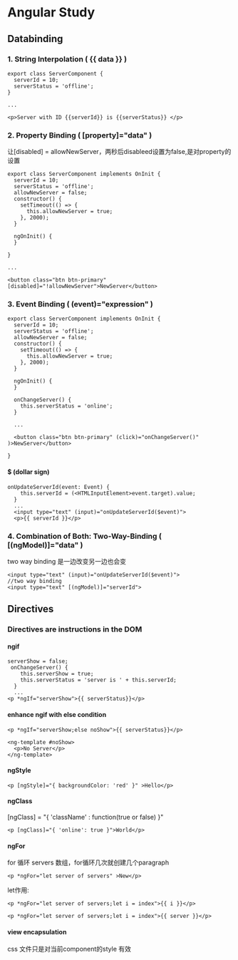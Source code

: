 # Angular Study

## Databinding
### 1. String Interpolation ( {{ data }} )

```
export class ServerComponent {
  serverId = 10;
  serverStatus = 'offline';
}

...

<p>Server with ID {{serverId}} is {{serverStatus}} </p>

```
### 2. Property Binding ( [property]="data" )

让[disabled] = allowNewServer，两秒后disableed设置为false,是对property的设置
```
export class ServerComponent implements OnInit {
  serverId = 10;
  serverStatus = 'offline';
  allowNewServer = false;
  constructor() {
    setTimeout(() => {
      this.allowNewServer = true;
    }, 2000);
  }

  ngOnInit() {
  }

}

...

<button class="btn btn-primary" [disabled]="!allowNewServer">NewServer</button>

```

### 3. Event Binding ( (event)="expression" )
```
export class ServerComponent implements OnInit {
  serverId = 10;
  serverStatus = 'offline';
  allowNewServer = false;
  constructor() {
    setTimeout(() => {
      this.allowNewServer = true;
    }, 2000);
  }

  ngOnInit() {
  }

  onChangeServer() {
    this.serverStatus = 'online';
  }
  
  ...
  
  <button class="btn btn-primary" (click)="onChangeServer()" )>NewServer</button>

}

```
#### $ (dollar sign) 
```
onUpdateServerId(event: Event) {
    this.serverId = (<HTMLInputElement>event.target).value;
  }
  ...
  <input type="text" (input)="onUpdateServerId($event)">
  <p>{{ serverId }}</p>
```


### 4. Combination of Both: Two-Way-Binding ( [(ngModel)]="data" )
two way binding 是一边改变另一边也会变
```
<input type="text" (input)="onUpdateServerId($event)">
//two way binding
<input type="text" [(ngModel)]="serverId">
```
## Directives
### Directives are instructions in the DOM
#### ngif
```
serverShow = false;
 onChangeServer() {
    this.serverShow = true;
    this.serverStatus = 'server is ' + this.serverId;
  }
  ...
<p *ngIf="serverShow">{{ serverStatus}}</p>

```
#### enhance  ngif with else condition
```
<p *ngIf="serverShow;else noShow">{{ serverStatus}}</p>

<ng-template #noShow>
  <p>No Server</p>
</ng-template>
```
#### ngStyle
```
<p [ngStyle]="{ backgroundColor: 'red' }" >Hello</p>
```

#### ngClass
[ngClass] = "{ 'className' : function(true or false) }"
```
<p [ngClass]="{ 'online': true }">World</p>
```
#### ngFor
for 循环 servers 数组，for循环几次就创建几个paragraph
```
<p *ngFor="let server of servers" >New</p>
```
let作用:
```
<p *ngFor="let server of servers;let i = index">{{ i }}</p>

<p *ngFor="let server of servers;let i = index">{{ server }}</p>
```

#### view encapsulation
css 文件只是对当前component的style 有效

